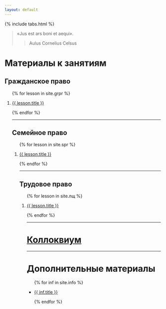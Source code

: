 ```yaml
---
layout: default
---
```


{% include tabs.html %}

<style>
table {
  border: 2px solid #000000;
}
td {
  border: 2px solid #000000;
  padding: 5px;
}
th {
  border: 2px solid #000000;
  padding: 5px;
}
</style>

> «Jus est ars boni et aequi».
>
> > Aulus Cornelius Celsus

<h1>Материалы к занятиям</h1>

<h2>Гражданское право</h2>

<ol>

{% for lesson in site.grpr %}

  <li>
    <a href="{{ lesson.url }}">
      {{ lesson.title }}
    </a>
  </li>

{% endfor %}

<hr />

<h2>Семейное право</h2>

<ol>

{% for lesson in site.spr %}

  <li>
    <a href="{{ lesson.url }}">
      {{ lesson.title }}
    </a>
  </li>

{% endfor %}

<hr />

<h2>Трудовое право</h2>

<ol>

{% for lesson in site.лщ %}

  <li>
    <a href="{{ lesson.url }}">
      {{ lesson.title }}
    </a>
  </li>

{% endfor %}

<hr />

<h1><a href="/colloc">Коллоквиум</a></h1>

<hr />

<h1>Дополнительные материалы</h1>

<ul>

{% for inf in site.info %}

  <li>
    <a href="{{ inf.url }}">
      {{ inf.title }}
    </a>
  </li>

{% endfor %}

</ul>

<script>
// Get the element with id="defaultOpen" and click on it
document.getElementById("defaultOpen").click();
</script>
